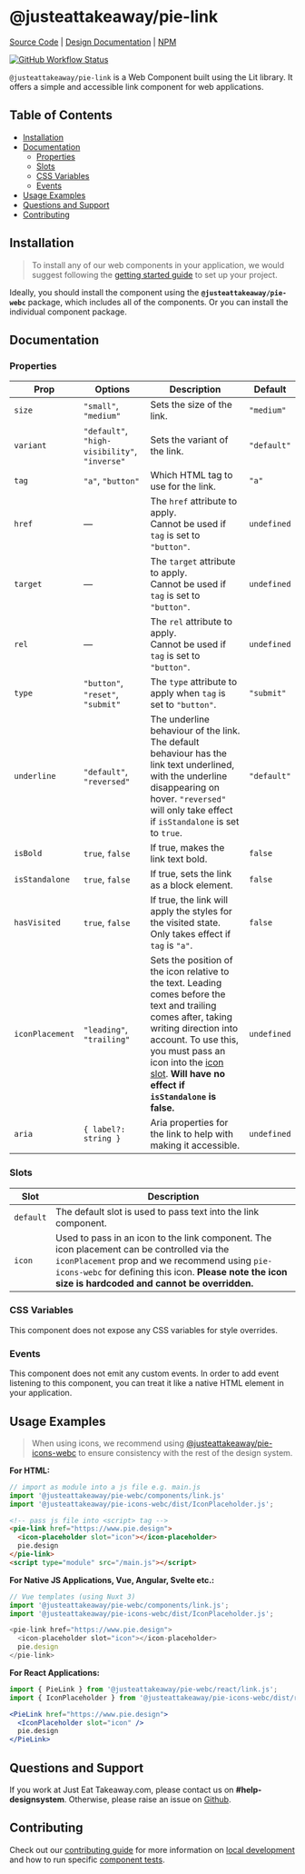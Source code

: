 # @justeattakeaway/pie-link

[Source Code](https://github.com/justeattakeaway/pie/tree/main/packages/components/pie-link) | [Design Documentation](https://pie.design/components/link) | [NPM](https://www.npmjs.com/package/@justeattakeaway/pie-link)
<p>
  <a href="https://www.npmjs.com/@justeattakeaway/pie-link">
    <img alt="GitHub Workflow Status" src="https://img.shields.io/npm/v/@justeattakeaway/pie-link.svg">
  </a>
</p>

`@justeattakeaway/pie-link` is a Web Component built using the Lit library. It offers a simple and accessible link component for web applications.

## Table of Contents

- [Installation](#installation)
- [Documentation](#documentation)
  - [Properties](#properties)
  - [Slots](#slots)
  - [CSS Variables](#css-variables)
  - [Events](#events)
- [Usage Examples](#usage-examples)
- [Questions and Support](#questions-and-support)
- [Contributing](#contributing)

## Installation

> To install any of our web components in your application, we would suggest following the [getting started guide](https://webc.pie.design/?path=/docs/introduction-getting-started--docs) to set up your project.

Ideally, you should install the component using the **`@justeattakeaway/pie-webc`** package, which includes all of the components. Or you can install the individual component package.

## Documentation

### Properties
| Prop           | Options                                                                   | Description                                                                                                                                                                                                                                                                                                                                                      | Default     |
|----------------|----------------------------------------------------------------------------|------------------------------------------------------------------------------------------------------------------------------------------------------------------------------------------------------------------------------------------------------------------------------------------------------------------------------------------------------------------|-------------|
| `size`         | `"small"`, `"medium"`                                                     | Sets the size of the link.                                                                                                                                                                                                                                                                                                                                      | `"medium"`  |
| `variant`      | `"default"`, `"high-visibility"`, `"inverse"`                             | Sets the variant of the link.                                                                                                                                                                                                                                                                                                                                   | `"default"` |
| `tag`          | `"a"`, `"button"`                                                         | Which HTML tag to use for the link.                                                                                                                                                                                                                                                                                                                             | `"a"`       |
| `href`         | —                                                                          | The `href` attribute to apply.<br>Cannot be used if `tag` is set to `"button"`.                                                                                                                                                                                                                                                                                | `undefined` |
| `target`       | —                                                                          | The `target` attribute to apply.<br>Cannot be used if `tag` is set to `"button"`.                                                                                                                                                                                                                                                                               | `undefined` |
| `rel`          | —                                                                          | The `rel` attribute to apply.<br>Cannot be used if `tag` is set to `"button"`.                                                                                                                                                                                                                                                                                  | `undefined` |
| `type`         | `"button"`, `"reset"`, `"submit"`                                         | The `type` attribute to apply when `tag` is set to `"button"`.                                                                                                                                                                                                                                                                                                  | `"submit"`  |
| `underline`    | `"default"`, `"reversed"`                                                 | The underline behaviour of the link. The default behaviour has the link text underlined, with the underline disappearing on hover. `"reversed"` will only take effect if `isStandalone` is set to `true`.                                                                                                               | `"default"` |
| `isBold`       | `true`, `false`                                                           | If true, makes the link text bold.                                                                                                                                                                                                                                                                                                                              | `false`     |
| `isStandalone` | `true`, `false`                                                           | If true, sets the link as a block element.                                                                                                                                                                                                                                                                                                                      | `false`     |
| `hasVisited`   | `true`, `false`                                                           | If true, the link will apply the styles for the visited state. Only takes effect if `tag` is `"a"`.                                                                                                                                                                                                                                                             | `false`     |
| `iconPlacement`| `"leading"`, `"trailing"`                                                 | Sets the position of the icon relative to the text. Leading comes before the text and trailing comes after, taking writing direction into account. To use this, you must pass an icon into the [icon slot](#slots). **Will have no effect if `isStandalone` is false.**                                                  | `undefined` |
| `aria`         | `{ label?: string }`                                                      | Aria properties for the link to help with making it accessible.                                                                                                                                                                                                                                                                                                 | `undefined` |


### Slots
| Slot      | Description                                                                                                                                                                                                                              |
|-----------|------------------------------------------------------------------------------------------------------------------------------------------------------------------------------------------------------------------------------------------|
| `default` | The default slot is used to pass text into the link component.                                                                                                                                                                           |
| `icon`    | Used to pass in an icon to the link component. The icon placement can be controlled via the `iconPlacement` prop and we recommend using `pie-icons-webc` for defining this icon. **Please note the icon size is hardcoded and cannot be overridden.** |

### CSS Variables
This component does not expose any CSS variables for style overrides.

### Events
This component does not emit any custom events. In order to add event listening to this component, you can treat it like a native HTML element in your application.

## Usage Examples

> When using icons, we recommend using [@justeattakeaway/pie-icons-webc](https://www.npmjs.com/package/@justeattakeaway/pie-icons-webc) to ensure consistency with the rest of the design system.

**For HTML:**

```js
// import as module into a js file e.g. main.js
import '@justeattakeaway/pie-webc/components/link.js'
import '@justeattakeaway/pie-icons-webc/dist/IconPlaceholder.js';
```

```html
<!-- pass js file into <script> tag -->
<pie-link href="https://www.pie.design">
  <icon-placeholder slot="icon"></icon-placeholder>
  pie.design
</pie-link>
<script type="module" src="/main.js"></script>
```

**For Native JS Applications, Vue, Angular, Svelte etc.:**

```js
// Vue templates (using Nuxt 3)
import '@justeattakeaway/pie-webc/components/link.js';
import '@justeattakeaway/pie-icons-webc/dist/IconPlaceholder.js';

<pie-link href="https://www.pie.design">
  <icon-placeholder slot="icon"></icon-placeholder>
  pie.design
</pie-link>
```
**For React Applications:**

```jsx
import { PieLink } from '@justeattakeaway/pie-webc/react/link.js';
import { IconPlaceholder } from '@justeattakeaway/pie-icons-webc/dist/react/IconPlaceholder.js';

<PieLink href="https://www.pie.design">
  <IconPlaceholder slot="icon" />
  pie.design
</PieLink>
```


## Questions and Support

If you work at Just Eat Takeaway.com, please contact us on **#help-designsystem**. Otherwise, please raise an issue on [Github](https://github.com/justeattakeaway/pie/issues).

## Contributing

Check out our [contributing guide](https://github.com/justeattakeaway/pie/wiki/Contributing-Guide) for more information on [local development](https://github.com/justeattakeaway/pie/wiki/Contributing-Guide#local-development) and how to run specific [component tests](https://github.com/justeattakeaway/pie/wiki/Contributing-Guide#testing).
